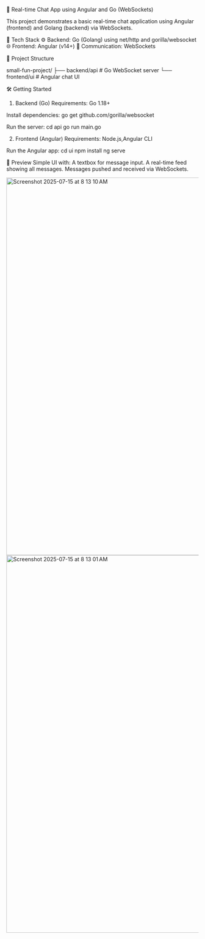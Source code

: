 💬 Real-time Chat App using Angular and Go (WebSockets)

This project demonstrates a basic real-time chat application using Angular (frontend) and Golang (backend) via WebSockets.

🚀 Tech Stack
  ⚙️ Backend: Go (Golang) using net/http and gorilla/websocket
  🌐 Frontend: Angular (v14+)
  🔌 Communication: WebSockets

📁 Project Structure

  small-fun-project/
  ├── backend/api       # Go WebSocket server
  └── frontend/ui       # Angular chat UI

🛠️ Getting Started

   1. Backend (Go)
      Requirements: Go 1.18+

   Install dependencies:
      go get github.com/gorilla/websocket
     
   Run the server:
     cd api
     go run main.go

  2. Frontend (Angular)
     Requirements: Node.js,Angular CLI

   Run the Angular app:
     cd ui
     npm install
     ng serve

📸 Preview
  Simple UI with:
    A textbox for message input.
    A real-time feed showing all messages.
    Messages pushed and received via WebSockets.  

<img width="1552" height="987" alt="Screenshot 2025-07-15 at 8 13 10 AM" src="https://github.com/user-attachments/assets/14aa1633-836e-4aba-ae7b-b8f1e99a61a8" />
<img width="1552" height="987" alt="Screenshot 2025-07-15 at 8 13 01 AM" src="https://github.com/user-attachments/assets/57059597-8f46-47ca-a8f7-b98611432518" />

